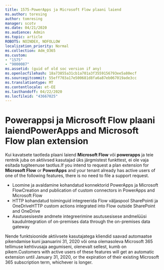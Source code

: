 ```yaml
---
title: 1575-PowerApps ja Microsoft Flow plaani laiend
ms.author: toresing
author: tomresing
manager: scotv
ms.date: 04/21/2020
ms.audience: Admin
ms.topic: article
ROBOTS: NOINDEX, NOFOLLOW
localization_priority: Normal
ms.collection: Adm_O365
ms.custom:
- "1575"
- "9000087"
ms.assetid: (guid of old soc version if any)
ms.openlocfilehash: 18a73855a31cb1a701a3f3559156793ee5a80ecf
ms.sourcegitcommit: 55eff703a17e500681d8fa6a87eb067019ade3cc
ms.translationtype: MT
ms.contentlocale: et-EE
ms.lasthandoff: 04/22/2020
ms.locfileid: "43667025"
---
```

# <a name="powerapps-and-microsoft-flow-plan-extension"></a><span data-ttu-id="c1a26-102">Powerappsi ja Microsoft Flow plaani laiend</span><span class="sxs-lookup"><span data-stu-id="c1a26-102">PowerApps and Microsoft Flow plan extension</span></span>

<span data-ttu-id="c1a26-103">Kui kavatsete taotleda plaani laiend **Microsoft Flow** või **powerapps** ja teie rentnik juba on aktiivsed kasutajad üks järgmistest funkttest, ei ole vaja esitada tugiteenuse taotlus.</span><span class="sxs-lookup"><span data-stu-id="c1a26-103">If you intend to request a plan extension for **Microsoft Flow** or **PowerApps** and your tenant already has active users of one of the following features, there is no need to file a support request.</span></span>

- <span data-ttu-id="c1a26-104">Loomine ja avaldamine kohandatud konnektorid PowerApps ja Microsoft Flow</span><span class="sxs-lookup"><span data-stu-id="c1a26-104">Creation and publication of custom connectors in PowerApps and Microsoft Flow</span></span>
- <span data-ttu-id="c1a26-105">HTTP kohandatud toiminguid integreerida Flow väljaspool SharePointi ja OneDrive</span><span class="sxs-lookup"><span data-stu-id="c1a26-105">HTTP custom actions integrated into Flow outside SharePoint and OneDrive</span></span>
- <span data-ttu-id="c1a26-106">Asutusesiseste andmete integreerimine asutusesisese andmelüüsi kaudu</span><span class="sxs-lookup"><span data-stu-id="c1a26-106">Integration of on-premises data through the on-premises  data gateway</span></span>

<span data-ttu-id="c1a26-107">Nende funktsioonide aktiivsete kasutajatega kliendid saavad automaatse pikendamise kuni jaanuarini 31, 2020 või oma olemasoleva Microsoft 365 tellimuse kehtivusaja aegumiseni, olenevalt sellest, kumb on pikem.</span><span class="sxs-lookup"><span data-stu-id="c1a26-107">Customers with active users of these features will get an automatic extension until January 31, 2020, or the expiration of their existing Microsoft 365 subscription term, whichever is longer.</span></span>